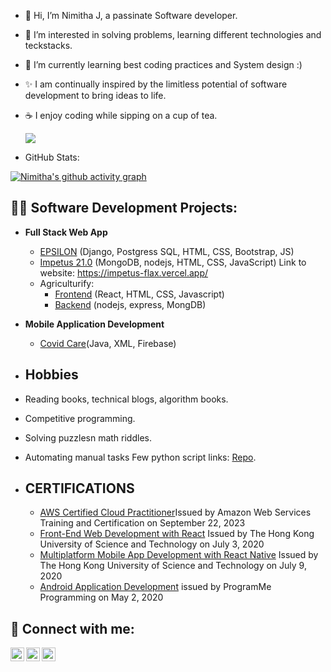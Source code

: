 - 👋 Hi, I’m Nimitha J, a passinate Software developer.
- 👀 I’m interested in solving problems, learning different technologies and teckstacks.
- 🌱 I’m currently learning best coding practices and System design :)
- ✨ I am continually inspired by the limitless potential of software development to bring ideas to life.
- ☕ I enjoy coding while sipping on a cup of tea.

  ![](https://komarev.com/ghpvc/?username=Nimitha-jagadeesha&color=blue&style=for-the-badge)

- GitHub Stats:

[![Nimitha's github activity graph](https://github-readme-activity-graph.vercel.app/graph?username=Nimitha-jagadeesha&bg_color=181c1c&color=FFFFFF&line=F0282D&point=FFFFFF&area=true)](https://github.com/Nimitha-jagadeesha)


<h2>👨‍💻 Software Development Projects:</h2>

- <b>Full Stack Web App </b>
  - [EPSILON](https://github.com/Nimitha-jagadeesha/Epsilon-21.0) <span>(Django, Postgress SQL, HTML, CSS, Bootstrap, JS)<span>
  - [Impetus 21.0](https://github.com/Nimitha-jagadeesha/Impetus) <span>(MongoDB, nodejs, HTML, CSS, JavaScript)<span> Link to website: https://impetus-flax.vercel.app/
  - Agriculturify:
    - [Frontend](https://github.com/Nimitha-jagadeesha/Agricutureify) <span>(React, HTML, CSS, Javascript)
    - [Backend](https://github.com/Nimitha-jagadeesha/AGRO-Backend-API) <span>(nodejs, express, MongDB)
   
- <b>Mobile Application Development</b>
  - [Covid Care](https://github.com/Nimitha-jagadeesha/Covid-care)<span>(Java, XML, Firebase)</span>


- <h2>Hobbies</h2>
- Reading books, technical blogs, algorithm books.
- Competitive programming.
- Solving puzzlesn math riddles.
- Automating manual tasks Few python script links: [Repo](https://github.com/Nimitha-jagadeesha/Automation-Scripts).

  
- <h2> CERTIFICATIONS </h2>

  - [AWS Certified Cloud Practitioner](https://www.credly.com/badges/f04a3e6f-b447-4d1f-9ebd-cc3557c22667)Issued by Amazon Web Services Training and Certification on September 22, 2023  
  - [Front-End Web Development with React](https://www.coursera.org/account/accomplishments/verify/DBQ92D39TUWF) Issued by The Hong Kong University of Science and Technology on July 3, 2020
  - [Multiplatform Mobile App Development with React Native](https://www.coursera.org/account/accomplishments/verify/DC6VCDSD6C5R) Issued by The Hong Kong University of Science and Technology on July 9, 2020
  - [Android Application Development](https://www.udemy.com/certificate/UC-ede799b1-df0a-4f47-91d9-6278b98b78a5)  issued by  ProgramMe Programming on May 2, 2020

  

<h2> 🤳 Connect with me:</h2>

[<img align="left" alt="nimitha-jagadeesha | LinkedIn" width="22px" src="https://cdn.jsdelivr.net/npm/simple-icons@v3/icons/linkedin.svg" />][linkedin]
[<img align="left" alt="Nimitha__J | Twitter" width="22px" src="https://cdn.jsdelivr.net/npm/simple-icons@v3/icons/twitter.svg" />][twitter]
[<img align="left" alt="nimithaJagadeesha | Gmail" width="22px" src="https://cdn.jsdelivr.net/npm/simple-icons@v3/icons/gmail.svg" />][gmail]
   
[linkedin]: https://www.linkedin.com/in/nimitha-jagadeesha/
[twitter]: https://twitter.com/Nimitha__J
[gmail]: mailto:nimithajemail@gmail.com

